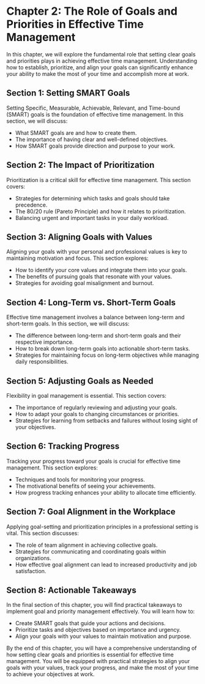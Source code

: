 Chapter 2: The Role of Goals and Priorities in Effective Time Management
========================================================================

In this chapter, we will explore the fundamental role that setting clear goals and priorities plays in achieving effective time management. Understanding how to establish, prioritize, and align your goals can significantly enhance your ability to make the most of your time and accomplish more at work.

Section 1: Setting SMART Goals
------------------------------

Setting Specific, Measurable, Achievable, Relevant, and Time-bound (SMART) goals is the foundation of effective time management. In this section, we will discuss:

* What SMART goals are and how to create them.
* The importance of having clear and well-defined objectives.
* How SMART goals provide direction and purpose to your work.

Section 2: The Impact of Prioritization
---------------------------------------

Prioritization is a critical skill for effective time management. This section covers:

* Strategies for determining which tasks and goals should take precedence.
* The 80/20 rule (Pareto Principle) and how it relates to prioritization.
* Balancing urgent and important tasks in your daily workload.

Section 3: Aligning Goals with Values
-------------------------------------

Aligning your goals with your personal and professional values is key to maintaining motivation and focus. This section explores:

* How to identify your core values and integrate them into your goals.
* The benefits of pursuing goals that resonate with your values.
* Strategies for avoiding goal misalignment and burnout.

Section 4: Long-Term vs. Short-Term Goals
-----------------------------------------

Effective time management involves a balance between long-term and short-term goals. In this section, we will discuss:

* The difference between long-term and short-term goals and their respective importance.
* How to break down long-term goals into actionable short-term tasks.
* Strategies for maintaining focus on long-term objectives while managing daily responsibilities.

Section 5: Adjusting Goals as Needed
------------------------------------

Flexibility in goal management is essential. This section covers:

* The importance of regularly reviewing and adjusting your goals.
* How to adapt your goals to changing circumstances or priorities.
* Strategies for learning from setbacks and failures without losing sight of your objectives.

Section 6: Tracking Progress
----------------------------

Tracking your progress toward your goals is crucial for effective time management. This section explores:

* Techniques and tools for monitoring your progress.
* The motivational benefits of seeing your achievements.
* How progress tracking enhances your ability to allocate time efficiently.

Section 7: Goal Alignment in the Workplace
------------------------------------------

Applying goal-setting and prioritization principles in a professional setting is vital. This section discusses:

* The role of team alignment in achieving collective goals.
* Strategies for communicating and coordinating goals within organizations.
* How effective goal alignment can lead to increased productivity and job satisfaction.

Section 8: Actionable Takeaways
-------------------------------

In the final section of this chapter, you will find practical takeaways to implement goal and priority management effectively. You will learn how to:

* Create SMART goals that guide your actions and decisions.
* Prioritize tasks and objectives based on importance and urgency.
* Align your goals with your values to maintain motivation and purpose.

By the end of this chapter, you will have a comprehensive understanding of how setting clear goals and priorities is essential for effective time management. You will be equipped with practical strategies to align your goals with your values, track your progress, and make the most of your time to achieve your objectives at work.
